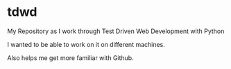 tdwd
====

My Repository as I work through Test Driven Web Development with Python

I wanted to be able to work on it on different machines.

Also helps me get more familiar with Github.
